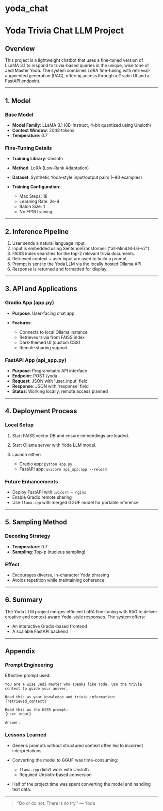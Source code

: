 # yoda_chat
# Yoda Trivia Chat LLM Project

## Overview

This project is a lightweight chatbot that uses a fine-tuned version of LLaMA 3.1 to respond to trivia-based queries in the unique, wise tone of Jedi Master Yoda. The system combines LoRA fine-tuning with retrieval-augmented generation (RAG), offering access through a Gradio UI and a FastAPI endpoint.

---

## 1. Model

### Base Model

* **Model Family**: LLaMA 3.1 (8B-Instruct, 4-bit quantized using Unsloth)
* **Context Window**: 2048 tokens
* **Temperature**: 0.7

### Fine-Tuning Details

* **Training Library**: Unsloth
* **Method**: LoRA (Low-Rank Adaptation)
* **Dataset**: Synthetic Yoda-style input/output pairs (\~80 examples)
* **Training Configuration**:

  * Max Steps: 18
  * Learning Rate: 2e-4
  * Batch Size: 1
  * No FP16 training

---

## 2. Inference Pipeline

1. User sends a natural language input.
2. Input is embedded using SentenceTransformer ("all-MiniLM-L6-v2").
3. FAISS index searches for the top-2 relevant trivia documents.
4. Retrieved context + user input are used to build a prompt.
5. Prompt is sent to the Yoda LLM via the locally hosted Ollama API.
6. Response is returned and formatted for display.

---

## 3. API and Applications

### Gradio App (app.py)

* **Purpose**: User-facing chat app
* **Features**:

  * Connects to local Ollama instance
  * Retrieves trivia from FAISS index
  * Dark-themed UI (custom CSS)
  * Remote sharing support

### FastAPI App (api\_app.py)

* **Purpose**: Programmatic API interface
* **Endpoint**: POST /yoda
* **Request**: JSON with 'user\_input' field
* **Response**: JSON with 'response' field
* **Status**: Working locally, remote access planned

---

## 4. Deployment Process

### Local Setup

1. Start FAISS vector DB and ensure embeddings are loaded.
2. Start Ollama server with Yoda LLM model.
3. Launch either:

   * Gradio app: `python app.py`
   * FastAPI app: `uvicorn api_app:app --reload`

### Future Enhancements

* Deploy FastAPI with `uvicorn + nginx`
* Enable Gradio remote sharing
* Use `llama.cpp` with merged GGUF model for portable inference

---

## 5. Sampling Method

### Decoding Strategy

* **Temperature**: 0.7
* **Sampling**: Top-p (nucleus sampling)

### Effect

* Encourages diverse, in-character Yoda phrasing
* Avoids repetition while maintaining coherence

---

## 6. Summary

The Yoda LLM project merges efficient LoRA fine-tuning with RAG to deliver creative and context-aware Yoda-style responses. The system offers:

* An interactive Gradio-based frontend
* A scalable FastAPI backend

---

## Appendix

### Prompt Engineering

Effective prompt used:

```
You are a wise Jedi master who speaks like Yoda. Use the trivia context to guide your answer.

Read this as your knowledge and trivia information:
{retrieved_context}

Read this as the USER prompt:
{user_input}

Answer:
```

### Lessons Learned

* Generic prompts without structured context often led to incorrect interpretations.
* Converting the model to GGUF was time-consuming:

  * `llama.cpp` didn’t work with Unsloth
  * Required Unsloth-based conversion
* Half of the project time was spent converting the model and handling text data.

---

> "Do or do not. There is no try." — Yoda
